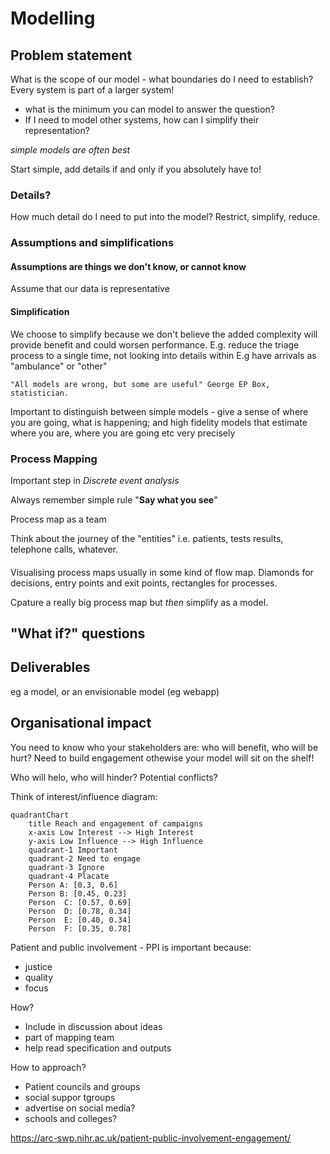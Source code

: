 # Modelling

## Problem statement
What is the scope of our model - what boundaries do I need to establish?
Every system is part of a larger system!

- what is the minimum you can model to answer the question?
- If I need to model other systems, how can I simplify their representation?

_simple models are often best_

Start simple, add details if and only if you absolutely have to!


### Details?
How much detail do I need to put into the model? Restrict, simplify, reduce. 

### Assumptions and simplifications

#### Assumptions are things we don't know, or cannot know
Assume that our data is representative
#### Simplification
We choose to simplify because we don't believe the added complexity will provide benefit and could worsen performance.
E.g. reduce the triage process to a single time, not looking into details within
E.g have arrivals as "ambulance" or "other"
```
"All models are wrong, but some are useful" George EP Box, statistician. 
```

Important to distinguish between simple models - give a sense of where you are going, what is happening; and high fidelity models that estimate where you are, where you are going etc very precisely 


### Process Mapping
Important step in _Discrete event analysis_ 

Always remember simple rule "__Say what you see__"

Process map as a team

Think about the journey of the "entities" i.e. patients, tests results, telephone calls, whatever.

####
Visualising process maps usually in some kind of flow map. Diamonds for decisions, entry points and exit points, rectangles for processes. 

Cpature a really big process map but _then_ simplify as a model.

## "What if?" questions

## Deliverables
eg a model, or an envisionable model (eg webapp)
## Organisational impact

You need to know who your stakeholders are: who will benefit, who will be hurt? Need to build engagement othewise your model will sit on the shelf!

Who will helo, who will hinder? Potential conflicts?

Think of interest/influence diagram:

```mermaid
quadrantChart
    title Reach and engagement of campaigns
    x-axis Low Interest --> High Interest
    y-axis Low Influence --> High Influence
    quadrant-1 Important
    quadrant-2 Need to engage
    quadrant-3 Ignore
    quadrant-4 Placate
    Person A: [0.3, 0.6]
    Person B: [0.45, 0.23]
    Person  C: [0.57, 0.69]
    Person  D: [0.78, 0.34]
    Person  E: [0.40, 0.34]
    Person  F: [0.35, 0.78]
```


Patient and public involvement - PPI is important because:
- justice
- quality
- focus

How?

- Include in discussion about ideas
- part of mapping team
- help read specification and outputs

How to approach?

- Patient councils and groups
- social suppor tgroups
- advertise on social media?
- schools and colleges?

<https://arc-swp.nihr.ac.uk/patient-public-involvement-engagement/>